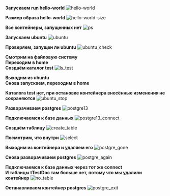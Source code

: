 **Запускаем run hello-world**
![hello-world](img/hello-world.png)

**Размер образа hello-world**
![hello-world-size](img/hello-world-size.png)

**Все контейнеры, запущенных нет**
![ps](img/ps.png)

**Запускаем ubuntu**
![ubuntu](img/ubuntu.png)

**Проверяем, запущен ли ubuntu**
![ubuntu_check](img/ubuntu_check.png)

**Смотрим на файловую систему**\
**Переходим в home**\
**Создаём каталог test**
![ls_test](img/ls_test.png)

**Выходим из ubuntu**\
**Снова запускаем, переходим в home**

**Каталога test нет, при остановке контейнера внесённые изменения не сохраняются**
![ubuntu_stop](img/ubuntu_stop.png)

**Разворачиваем postgres**
![postgre13](img/postgre13.png)

**Подключаемся к базе данных**
![postgre13_connect](img/postgre13_connect.png)

**Создаём таблицу**
![create_table](img/create_table.png)

**Посмотрим, что внутри**
![select](img/select.png)

**Выходим из контейнера и удаляем его**
![postgre_gone](img/postgre_gone.png)

**Снова разворачиваем postgres**
![postgre_again](img/postgre_again.png)

**Подключаемся к базе данных через тот же connect**\
**И таблицы tTestDoc там больше нет, потому что мы удалили контейнер**
![no_table](img/no_table.png)

**Останавливаем контейнер postgres**
![postgre_exit](img/postgre_exit.png)